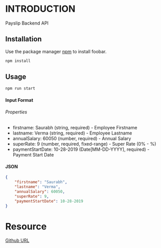# INTRODUCTION

Payslip Backend API

## Installation

Use the package manager [npm](https://www.npmjs.com/) to install foobar.

```bash
npm install
```

## Usage

```bash
npm run start
```
####  Input Format

###### Properties

- firstname: Saurabh (string, required) - Employee Firstname
- lastname: Verma (string, required) - Employee Lastname
- annualSalary: 60050 (number, required) - Annual Salary
- superRate:  9 (number, required, fixed-range) - Super Rate (0% - %)
- paymentStartDate: 10-28-2019 (Date[MM-DD-YYYY], required) - Payment Start Date

#### JSON

```json
{
    "firstname": "Saurabh",
    "lastname": "Verma",
    "annualSalary": 60050,
    "superRate": 9,
    "paymentStartDate": 10-28-2019
}
```
# Resource
[Github URL](https://github.com/Saurabh0707/payslipAPI)
